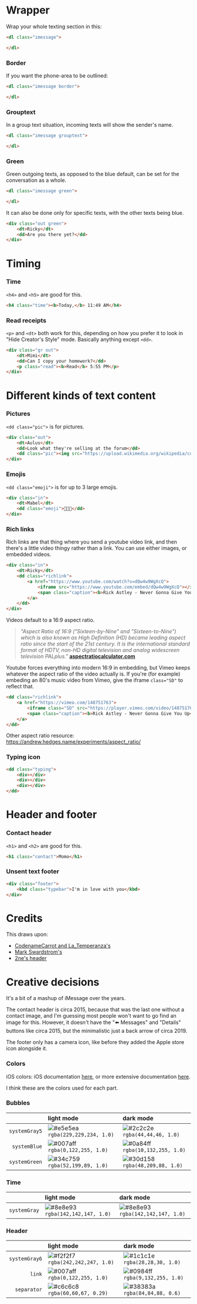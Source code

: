 # Wrapper
Wrap your whole texting section in this:
```html
<dl class="imessage">

</dl>
```
### Border
If you want the phone-area to be outlined:
```html
<dl class="imessage border">

</dl>
```
### Grouptext
In a group text situation, incoming texts will show the sender's name.
```html
<dl class="imessage grouptext">

</dl>
```
### Green
Green outgoing texts, as opposed to the blue default, can be set for the conversation as a whole.
```html
<dl class="imessage green">

</dl>
```
It can also be done only for specific texts, with the other texts being blue.
```html
<div class="out green">
	<dt>Ricky</dt>
	<dd>Are you there yet?</dd>
</div>
```
# Timing
### Time
`<h4>` and `<h5>` are good for this.
```html
<h4 class="time"><b>Today,</b> 11:49 AM</h4>
```

### Read receipts
`<p>` and `<dt>` both work for this, depending on how you prefer it to look in "Hide Creator's Style" mode. Basically anything except `<dd>`.
```html
<div class="gr out">
	<dt>Mimi</dt>
	<dd>Can I copy your homework?</dd>
	<p class="read"><b>Read</b> 5:55 PM</p>
</div>
```

# Different kinds of text content
### Pictures
`<dd class="pic">` is for pictures.
```html
<div class="out">
	<dt>Aulus</dt>
	<dd>Look what they're selling at the forum</dd>
	<dd class="pic"><img src="https://upload.wikimedia.org/wikipedia/commons/7/71/Uncrossed_gladius.jpg" /></dd>
</div>
```

### Emojis
`<dd class="emoji">` is for up to 3 large emojis.
```html
<div class="in">
	<dt>Mabel</dt>
	<dd class="emoji">💖💖💖</dd>
</div>
```

### Rich links
Rich links are that thing where you send a youtube video link, and then there's a little video thingy rather than a link. You can use either images, or embedded videos.

```html
<div class="in">
	<dt>Ricky</dt>
	<dd class="richlink">
		<a href="https://www.youtube.com/watch?v=dQw4w9WgXcQ">
			<iframe src="https://www.youtube.com/embed/dQw4w9WgXcQ"></iframe>
			<span class="caption"><b>Rick Astley - Never Gonna Give You Up (Video)</b> youtube.com</span>
		</a>
	</dd>
</div>
```

Videos default to a 16:9 aspect ratio.
> _"Aspect Ratio of 16:9 ("Sixteen-by-Nine" and "Sixteen-to-Nine") which is also known as High Definition (HD) became leading aspect ratio since the start of the 21st century. It is the international standard format of HDTV, non-HD digital television and analog widescreen television PALplus."_ **[aspectratiocalculator.com](https://www.aspectratiocalculator.com/16-9.html)**

Youtube forces everything into modern 16:9 in embedding, but Vimeo keeps whatever the aspect ratio of the video actually is. If you're (for example) embeding an 80's music video from Vimeo, give the iframe `class="SD"` to reflect that.

```html
<dd class="richlink">
	<a href="https://vimeo.com/148751763">
		<iframe class="SD" src="https://player.vimeo.com/video/148751763"></iframe>
		<span class="caption"><b>Rick Astley - Never Gonna Give You Up</b> vimeo.com</span>
	</a>
</dd>
```

Other aspect ratio resource: https://andrew.hedges.name/experiments/aspect_ratio/


### Typing icon
```html
<dd class="typing">
	<div></div>
	<div></div>
	<div></div>
</dd>
```

# Header and footer
### Contact header
`<h1>` and `<h2>` are good for this.
```html
<h1 class="contact">Momo</h1>
```
### Unsent text footer
```html
<div class="footer">
	<kbd class="typebar">I'm in love with you</kbd>
</div>
```

# Credits
This draws upon:
* [CodenameCarrot and La_Temperanza's](https://archiveofourown.org/works/6434845/chapters/14729722)
* [Mark Swardstrom's](https://codepen.io/swards/pen/gxQmbj)
* [2ne's header](https://codepen.io/2ne/pen/osvpj)
  
# Creative decisions
It's a bit of a mashup of iMessage over the years.

The contact header is circa 2015, because that was the last one without a contact image, and I'm guessing most people won't want to go find an image for this. However, it doesn't have the ":arrow_left: Messages" and "Details" buttons like circa 2015, but the minimalistic just a back arrow of circa 2019.

The footer only has a camera icon, like before they added the Apple store icon alongside it.

### Colors
iOS colors: iOS documentation [here](https://developer.apple.com/design/human-interface-guidelines/ios/visual-design/color/), or more extensive documentation [here](https://noahgilmore.com/blog/dark-mode-uicolor-compatibility/).

I _think_ these are the colors used for each part.

### Bubbles
|               | light mode | dark mode |
| ------------: | :--------- | :-------- |
| `systemGray5` | ![#e5e5ea](https://placehold.it/15/e5e5ea?text=+) `rgba(229,229,234, 1.0)` | ![#2c2c2e](https://placehold.it/15/2c2c2e?text=+) `rgba(44,44,46, 1.0)`
| `systemBlue`  | ![#007aff](https://placehold.it/15/007aff?text=+) `rgba(0,122,255, 1.0)` | ![#0a84ff](https://placehold.it/15/0a84ff?text=+) `rgba(10,132,255, 1.0)`
| `systemGreen` | ![#34c759](https://placehold.it/15/34c759?text=+) `rgba(52,199,89, 1.0)` | ![#30d158](https://placehold.it/15/30d158?text=+) `rgba(48,209,88, 1.0)`

### Time
|               | light mode | dark mode |
| ------------: | :--------- | :-------- |
| `systemGray`  | ![#8e8e93](https://placehold.it/15/8e8e93?text=+) `rgba(142,142,147, 1.0)` | ![#8e8e93](https://placehold.it/15/8e8e93?text=+) `rgba(142,142,147, 1.0)`

### Header
|               | light mode | dark mode |
| ------------: | :--------- | :-------- |
| `systemGray6` | ![#f2f2f7](https://placehold.it/15/f2f2f7?text=+) `rgba(242,242,247, 1.0)` | ![#1c1c1e](https://placehold.it/15/1c1c1e?text=+) `rgba(28,28,30, 1.0)`
| `link`        | ![#007aff](https://placehold.it/15/007aff?text=+) `rgba(0,122,255, 1.0)` | ![#0984ff](https://placehold.it/15/0984ff?text=+) `rgba(9,132,255, 1.0)`
| `separator`   | ![#c6c6c8](https://placehold.it/15/c6c6c8?text=+) `rgba(60,60,67, 0.29)` | ![#38383a](https://placehold.it/15/38383a?text=+) `rgba(84,84,88, 0.6)`
